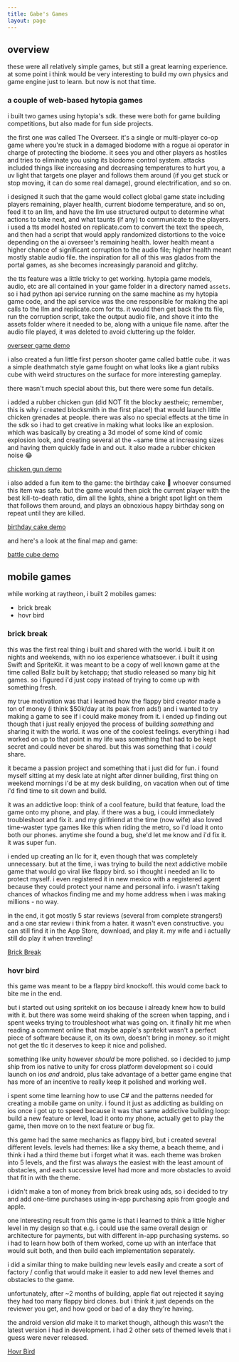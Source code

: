 ```yaml
---
title: Gabe's Games
layout: page
---
```


## overview

these were all relatively simple games, but still a great learning experience. at some point i think would be very interesting to build my own physics and game engine just to learn. but now is not that time.

### a couple of web-based hytopia games

i built two games using hytopia's sdk. these were both for game building competitions, but also made for fun side projects.

the first one was called The Overseer. it's a single or multi-player co-op game where you're stuck in a damaged biodome with a rogue ai operator in charge of protecting the biodome. it sees you and other players as hostiles and tries to eliminate you using its biodome control system. attacks included things like increasing and decreasing temperatures to hurt you, a uv light that targets one player and follows them around (if you get stuck or stop moving, it can do some real damage), ground electrification, and so on.

i designed it such that the game would collect global game state including players remaining, player health, current biodome temperature, and so on, feed it to an llm, and have the llm use structured output to determine what actions to take next, and what taunts (if any) to communicate to the players. i used a tts model hosted on replicate.com to convert the text the speech, and then had a script that would apply randomized distortions to the voice depending on the ai overseer's remaining health. lower health meant a higher chance of significant corruption to the audio file; higher health meant mostly stable audio file. the inspiration for all of this was glados from the portal games, as she becomes increasingly paranoid and glitchy.

the tts feature was a little tricky to get working. hytopia game models, audio, etc are all contained in your game folder in a directory named `assets`. so i had python api service running on the same machine as my hytopia game code, and the api service was the one responsible for making the api calls to the llm and replicate.com for tts. it would then get back the tts file, run the corruption script, take the output audio file, and shove it into the assets folder where it needed to be, along with a unique file name. after the audio file played, it was deleted to avoid cluttering up the folder.

[overseer game demo](https://x.com/gabebusto/status/1912167058596372716)

i also created a fun little first person shooter game called battle cube. it was a simple deathmatch style game fought on what looks like a giant rubiks cube with weird structures on the surface for more interesting gameplay.

there wasn't much special about this, but there were some fun details.

i added a rubber chicken gun (did NOT fit the blocky aestheic; remember, this is why i created blocksmith in the first place!) that would launch little chicken grenades at people. there was also no special effects at the time in the sdk so i had to get creative in making what looks like an explosion. which was basically by creating a 3d model of some kind of comic explosion look, and creating several at the ~same time at increasing sizes and having them quickly fade in and out. it also made a rubber chicken noise 😂

[chicken gun demo](https://x.com/gabebusto/status/1907252002712682868)

i also added a fun item to the game: the birthday cake 🎂 whoever consumed this item was safe. but the game would then pick the current player with the best kill-to-death ratio, dim all the lights, shine a bright spot light on them that follows them around, and plays an obnoxious happy birthday song on repeat until they are killed.

[birthday cake demo](https://x.com/gabebusto/status/1903892581869617594)

and here's a look at the final map and game:

[battle cube demo](https://x.com/gabebusto/status/1907040018863992878)


## mobile games
while working at raytheon, i built 2 mobiles games:
- brick break
- hovr bird


### brick break
this was the first real thing i built and shared with the world. i built it on nights and weekends, with no ios experience whatsoever. i built it using Swift and SpriteKit. it was meant to be a copy of well known game at the time called Ballz built by ketchapp; that studio released so many big hit games. so i figured i'd just copy instead of trying to come up with something fresh.

my true motivation was that i learned how the flappy bird creator made a ton of money (i think $50k/day at its peak from ads!) and i wanted to try making a game to see if i could make money from it. i ended up finding out though that i just really enjoyed the process of building *something* and sharing it with the world. it was one of the coolest feelings. everything i had worked on up to that point in my life was something that had to be kept secret and could never be shared. but this was something that i *could* share.

it became a passion project and something that i just did for fun. i found myself sitting at my desk late at night after dinner building, first thing on weekend mornings i'd be at my desk building, on vacation when out of time i'd find time to sit down and build.

it was an addictive loop: think of a cool feature, build that feature, load the game onto my phone, and play. if there was a bug, i could immediately troubleshoot and fix it. and my girlfriend at the time (now wife) also loved time-waster type games like this when riding the metro, so i'd load it onto both our phones. anytime she found a bug, she'd let me know and i'd fix it. it was super fun.

i ended up creating an llc for it, even though that was completely unnecessary. but at the time, i was trying to build the next addictive mobile game that would go viral like flappy bird. so i thought i needed an llc to protect myself. i even registered it in new mexico with a registered agent because they could protect your name and personal info. i wasn't taking chances of whackos finding me and my home address when i was making millions - no way.

in the end, it got mostly 5 star reviews (several from complete strangers!) and a one star review i think from a hater. it wasn't even constructive. you can still find it in the App Store, download, and play it. my wife and i actually still do play it when traveling!

[Brick Break](https://apps.apple.com/us/app/brick-break/id1445634396)


### hovr bird
this game was meant to be a flappy bird knockoff. this would come back to bite me in the end.

but i started out using spritekit on ios because i already knew how to build with it. but there was some weird shaking of the screen when tapping, and i spent weeks trying to troubleshoot what was going on. it finally hit me when reading a comment online that maybe apple's spritekit wasn't a perfect piece of software because it, on its own, doesn't bring in money. so it might not get the tlc it deserves to keep it nice and polished.

something like unity however *should* be more polished. so i decided to jump ship from ios native to unity for cross platform development so i could launch on ios *and* android, plus take advantage of a better game engine that has more of an incentive to really keep it polished and working well.

i spent some time learning how to use C# and the patterns needed for creating a mobile game on unity. i found it just as addicting as building on ios once i got up to speed because it was that same addictive building loop: build a new feature or level, load it onto my phone, actually get to play the game, then move on to the next feature or bug fix.

this game had the same mechanics as flappy bird, but i created several different levels. levels had themes: like a sky theme, a beach theme, and i think i had a third theme but i forget what it was. each theme was broken into 5 levels, and the first was always the easiest with the least amount of obstacles, and each successive level had more and more obstacles to avoid that fit in with the theme.

i didn't make a ton of money from brick break using ads, so i decided to try and add one-time purchases using in-app purchasing apis from google and apple.

one interesting result from this game is that i learned to think a little higher level in my design so that e.g. i could use the same overall design or architecture for payments, but with different in-app purchasing systems. so i had to learn how both of them worked, come up with an interface that would suit both, and then build each implementation separately.

i did a similar thing to make building new levels easily and create a sort of factory / config that would make it easier to add new level themes and obstacles to the game.

unfortunately, after ~2 months of building, apple flat out rejected it saying they had too many flappy bird clones. but i think it just depends on the reviewer you get, and how good or bad of a day they're having.

the android version *did* make it to market though, although this wasn't the latest version i had in development. i had 2 other sets of themed levels that i guess were never released.

[Hovr Bird](https://apkpure.com/hovr-bird/xyz.ashgames.hovrbird)